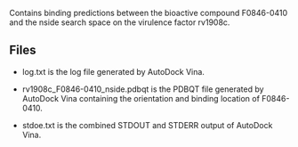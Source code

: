 Contains binding predictions between the bioactive compound F0846-0410 and the nside search space on the virulence factor rv1908c.

## Files

- log.txt is the log file generated by AutoDock Vina.

- rv1908c_F0846-0410_nside.pdbqt is the PDBQT file generated by AutoDock Vina containing the orientation and binding location of F0846-0410.

- stdoe.txt is the combined STDOUT and STDERR output of AutoDock Vina.

